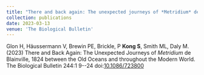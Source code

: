 ```yaml
---
title: "There and back again: The unexpected journeys of *Metridium* de Blainville, 1824 between the old oceans and throughout the modern world"
collection: publications
date: 2023-03-13
venue: 'The Biological Bulletin'
---
```

Glon H, Häussermann V, Brewin PE, Brickle, P **Kong S**, Smith ML, Daly M. (2023) There and Back Again: The Unexpected Journeys of *Metridium* de Blainville, 1824 between the Old Oceans and throughout the Modern World. The Biological Bulletin 244:1 9--24 doi:[10.1086/723800](https://doi.org/10.1086/723800)